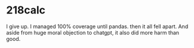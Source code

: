 # 218calc
I give up. I managed 100% coverage until pandas. then it all fell apart. And aside from huge moral objection to chatgpt, it also did more harm than good. 
